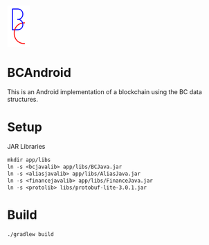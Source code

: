 ![BC](./bc.svg)

BCAndroid
=========

This is an Android implementation of a blockchain using the BC data structures.

Setup
=====

JAR Libraries

    mkdir app/libs
    ln -s <bcjavalib> app/libs/BCJava.jar
    ln -s <aliasjavalib> app/libs/AliasJava.jar
    ln -s <financejavalib> app/libs/FinanceJava.jar
    ln -s <protolib> libs/protobuf-lite-3.0.1.jar

Build
=====

    ./gradlew build
